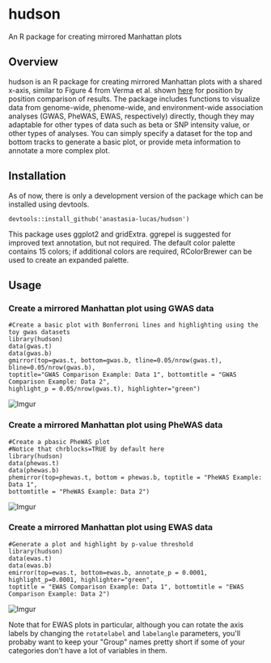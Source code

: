 # hudson
An R package for creating mirrored Manhattan plots

## Overview
hudson is an R package for creating mirrored Manhattan plots with a shared x-axis, similar to Figure 4 from Verma et al. shown [here](https://www.cell.com/ajhg/fulltext/S0002-9297(18)30062-4) for position by position comparison of results. The package includes functions to visualize data from genome-wide, phenome-wide, and environment-wide association analyses (GWAS, PheWAS, EWAS, respectively) directly, though they may adaptable for other types of data such as beta or SNP intensity value, or other types of analyses. You can simply specify a dataset for the top and bottom tracks to generate a basic plot, or provide meta information to annotate a more complex plot.

## Installation
As of now, there is only a development version of the package which can be installed using devtools.

```devtools::install_github('anastasia-lucas/hudson')```

This package uses ggplot2 and gridExtra. ggrepel is suggested for improved text annotation, but not required. The default color palette contains 15 colors; if additional colors are required, RColorBrewer can be used to create an expanded palette. 

## Usage

### Create a mirrored Manhattan plot using GWAS data
```
#Create a basic plot with Bonferroni lines and highlighting using the toy gwas datasets
library(hudson)
data(gwas.t)
data(gwas.b)
gmirror(top=gwas.t, bottom=gwas.b, tline=0.05/nrow(gwas.t), bline=0.05/nrow(gwas.b), 
toptitle="GWAS Comparison Example: Data 1", bottomtitle = "GWAS Comparison Example: Data 2", 
highlight_p = 0.05/nrow(gwas.t), highlighter="green")
```

![Imgur](https://i.imgur.com/FNjIaCM.png)


### Create a mirrored Manhattan plot using PheWAS data

```
#Create a pbasic PheWAS plot
#Notice that chrblocks=TRUE by default here
library(hudson)
data(phewas.t)
data(phewas.b)
phemirror(top=phewas.t, bottom = phewas.b, toptitle = "PheWAS Example: Data 1", 
bottomtitle = "PheWAS Example: Data 2")
```
![Imgur](https://i.imgur.com/9LyKPi5.png)

### Create a mirrored Manhattan plot using EWAS data
```
#Generate a plot and highlight by p-value threshold
library(hudson)
data(ewas.t)
data(ewas.b)
emirror(top=ewas.t, bottom=ewas.b, annotate_p = 0.0001, highlight_p=0.0001, highlighter="green", 
toptitle = "EWAS Comparison Example: Data 1", bottomtitle = "EWAS Comparison Example: Data 2")
```

![Imgur](https://i.imgur.com/ANRXr0H.png)

Note that for EWAS plots in particular, although you can rotate the axis labels by changing the ```rotatelabel``` and ```labelangle``` parameters, you'll probaby want to keep your "Group" names pretty short if some of your categories don't have a lot of variables in them.

